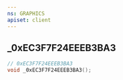 ```yaml
---
ns: GRAPHICS
apiset: client
---
```

## _0xEC3F7F24EEEB3BA3

```c
// 0xEC3F7F24EEEB3BA3
void _0xEC3F7F24EEEB3BA3();
```